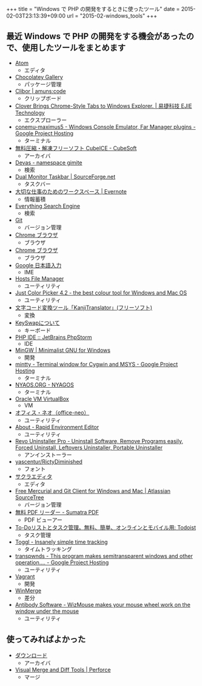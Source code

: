 +++
title = "Windows で PHP の開発をするときに使ったツール"
date = 2015-02-03T23:13:39+09:00
url = "2015-02-windows_tools"
+++

## 最近 Windows で PHP の開発をする機会があったので、使用したツールをまとめます

* [Atom](https://atom.io/)
    - エディタ
* [Chocolatey Gallery](https://chocolatey.org/)
    - パッケージ管理
* [Clibor | amuns:code](http://www.amunsnet.com/soft.html)
    - クリップボード
* [Clover Brings Chrome-Style Tabs to Windows Explorer. | 易捷科技 EJIE Technology](http://ejie.me/)
    - エクスプローラー
* [conemu-maximus5 - Windows Console Emulator, Far Manager plugins - Google Project Hosting](https://code.google.com/p/conemu-maximus5/)
    - ターミナル
* [無料圧縮・解凍フリーソフト CubeICE - CubeSoft](http://www.cube-soft.jp/cubeice/)
    - アーカイバ
* [Devas - namespace gimite](http://gimite.net/pukiwiki/index.php?Devas)
    - 検索
* [Dual Monitor Taskbar | SourceForge.net](http://sourceforge.net/projects/dualmonitortb/)
    - タスクバー
* [大切な仕事のためのワークスペース | Evernote](https://evernote.com/intl/jp/)
    - 情報蓄積
* [Everything Search Engine](http://www.voidtools.com/)
    - 検索
* [Git](http://git-scm.com/)
    - バージョン管理
* [Chrome ブラウザ](https://www.google.co.jp/chrome/browser/desktop/index.html)
    - ブラウザ
* [Chrome ブラウザ](https://www.google.co.jp/chrome/browser/canary.html)
    - ブラウザ
* [Google 日本語入力](http://www.google.co.jp/ime/)
    - IME
* [Hosts File Manager](http://softwarefactory.jp/ja/products/hostsfilemanager/)
    - ユーティリティ
* [Just Color Picker 4.2 - the best colour tool for Windows and Mac OS](http://annystudio.com/software/colorpicker/)
    - ユーティリティ
* [文字コード変換ツール「KanjiTranslator」(フリーソフト)](http://www.kashim.com/kanjitranslator/)
    - 変換
* [KeySwapについて](http://www.asahi-net.or.jp/~ee7k-nsd/readme3.htm)
    - キーボード
* [PHP IDE :: JetBrains PhpStorm](https://www.jetbrains.com/phpstorm/)
    - IDE
* [MinGW | Minimalist GNU for Windows](http://www.mingw.org/)
    - 開発
* [mintty - Terminal window for Cygwin and MSYS - Google Project Hosting](https://code.google.com/p/mintty/)
    - ターミナル
* [NYAOS.ORG - NYAGOS](http://www.nyaos.org/index.cgi?p=NYAGOS)
    - ターミナル
* [Oracle VM VirtualBox](https://www.virtualbox.org/)
    - VM
* [オフィス・ネオ（office-neo）](http://www.office-neo.jp/pglst/pglst.html)
    - ユーティリティ
* [About - Rapid Environment Editor](http://www.rapidee.com/en/about)
    - ユーティリティ
* [Revo Uninstaller Pro - Uninstall Software, Remove Programs easily, Forced Uninstall, Leftovers Uninstaller, Portable Uninstaller](http://www.revouninstaller.com/)
    - アンインストーラー
* [yascentur/RictyDiminished](https://github.com/yascentur/RictyDiminished)
    - フォント
* [サクラエディタ](http://sakura-editor.sourceforge.net/)
    - エディタ
* [Free Mercurial and Git Client for Windows and Mac | Atlassian SourceTree](http://www.sourcetreeapp.com/)
    - バージョン管理
* [無料 PDF リーダー - Sumatra PDF](http://www.sumatrapdfreader.org/free-pdf-reader-ja.html)
    - PDF ビューアー
* [To-Doリストとタスク管理。無料、簡単、オンラインとモバイル用: Todoist](https://ja.todoist.com/)
    - タスク管理
* [Toggl - Insanely simple time tracking](https://www.toggl.com/)
    - タイムトラッキング
* [transpwnds - This program makes semitransparent windows and other operation.... - Google Project Hosting](https://code.google.com/p/transpwnds/)
    - ユーティリティ
* [Vagrant](https://www.vagrantup.com/)
    - 開発
* [WinMerge](http://winmerge.org/)
    - 差分
* [Antibody Software - WizMouse makes your mouse wheel work on the window under the mouse](http://antibody-software.com/web/software/software/wizmouse-makes-your-mouse-wheel-work-on-the-window-under-the-mouse/)
    - ユーティリティ

## 使ってみればよかった

* [ダウンロード](http://www.ponsoftware.com/archiver/download.htm)
    - アーカイバ
* [Visual Merge and Diff Tools | Perforce](http://www.perforce.com/product/components/perforce-visual-merge-and-diff-tools)
    - マージ
